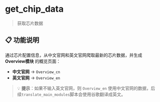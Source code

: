 # get_chip_data

> 获取芯片数据

## 📋 功能说明

通过芯片配置信息，从中文官网和英文官网爬取最新的芯片数据，并生成 **Overview模块** 的概览页面：

- **中文官网** → `Overview_cn`
- **英文官网** → `Overview_en`

> 💡 **提示**：如果不输入英文官网，则 `Overview_en` 使用中文官网的数据，后续`translate_main_modules`脚本会使用谷歌翻译成英文。
